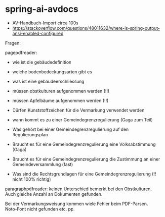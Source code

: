# spring-ai-avdocs

- AV-Handbuch-Import circa 100s
- https://stackoverflow.com/questions/48011632/where-is-spring-output-ansi-enabled-configured

Fragen:

pagepdfreader:

- wie ist die gebäudedefinition
- welche bodenbedeckungsarten gibt es
- was ist eine gebäudeerschliessung
- müssen obstkulturen aufgenommen werden (!!)
- müssen Apfelbäume aufgenommen werden (!!)

- Dürfen Kunststoffzeichen für die Vermarkung verwendet werden

- wann kommt es zu einer Gemeindegrenzregulierung (Gaga zum Teil)
- Was gehört bei einer Gemeindegrenzregulierung auf den Regulierungsplan
- Braucht es für eine Gemeindegrenzregulierung eine Volksabstimmung (Gaga)
- Braucht es für eine Gemeindegrenzregulierung die Zustimmung an einer Gemeindeversammlung (fast)
- Was sind die Rechtsgrundlagen für eine Gemeindegrenzregulierung (!! nicht 100% richtig)


paragraphpdfreader: keinen Unterschied bemerkt bei den Obstkulturen. Auch gleiche Anzahl an Dokumenten gefunden.

Bei der Vermarkungsweisung kommen wiele Fehler beim PDF-Parsen. Noto-Font nicht gefunden etc. pp.